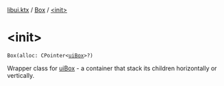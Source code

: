 [libui.ktx](../index.md) / [Box](index.md) / [&lt;init&gt;](./-init-.md)

# &lt;init&gt;

`Box(alloc: CPointer<`[`uiBox`](../../libui/ui-box.md)`>?)`

Wrapper class for [uiBox](../../libui/ui-box.md) - a container that stack its children horizontally or vertically.

